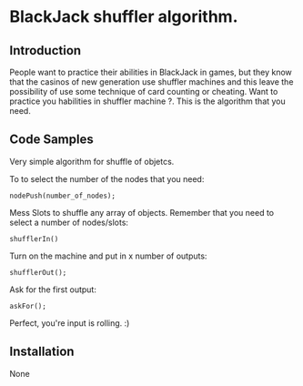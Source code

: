 # BlackJack shuffler algorithm.

## Introduction

People want to practice their abilities in BlackJack in games, but they know that the casinos of new generation use shuffler machines and this leave the possibility of use some technique of card counting or cheating. Want to practice you habilities in shuffler machine ?. This is the algorithm that you need.

## Code Samples

Very simple algorithm for shuffle of objetcs.

To to select the number of the nodes that you need:

	nodePush(number_of_nodes);
	
Mess Slots to shuffle any array of objects. Remember that you need to select a number of nodes/slots:

	shufflerIn()

Turn on the machine and put in x number of outputs:

	shufflerOut();         

Ask for the first output:

	askFor();

Perfect, you're input is rolling. :)

## Installation

None